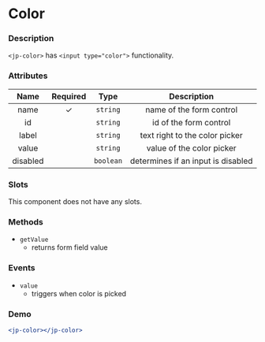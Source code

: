# Color

### Description

`<jp-color>` has `<input type="color">` functionality.

### Attributes

| **Name** | **Required** | **Type**  |          **Description**           |
| :------: | :----------: | :-------: | :--------------------------------: |
|   name   |      ✓       | `string`  |      name of the form control      |
|    id    |              | `string`  |       id of the form control       |
|  label   |              | `string`  |   text right to the color picker   |
|  value   |              | `string`  |     value of the color picker      |
| disabled |              | `boolean` | determines if an input is disabled |

### Slots

This component does not have any slots.

### Methods

- `getValue`
  - returns form field value

### Events

- `value`
  - triggers when color is picked

### Demo

```jsx live
<jp-color></jp-color>
```
